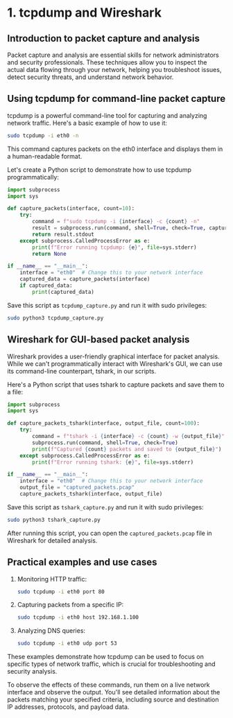 # 1. tcpdump and Wireshark

## Introduction to packet capture and analysis

Packet capture and analysis are essential skills for network administrators and security professionals. These techniques allow you to inspect the actual data flowing through your network, helping you troubleshoot issues, detect security threats, and understand network behavior.

## Using tcpdump for command-line packet capture

tcpdump is a powerful command-line tool for capturing and analyzing network traffic. Here's a basic example of how to use it:

```bash
sudo tcpdump -i eth0 -n
```

This command captures packets on the eth0 interface and displays them in a human-readable format.

Let's create a Python script to demonstrate how to use tcpdump programmatically:

```python
import subprocess
import sys

def capture_packets(interface, count=10):
    try:
        command = f"sudo tcpdump -i {interface} -c {count} -n"
        result = subprocess.run(command, shell=True, check=True, capture_output=True, text=True)
        return result.stdout
    except subprocess.CalledProcessError as e:
        print(f"Error running tcpdump: {e}", file=sys.stderr)
        return None

if __name__ == "__main__":
    interface = "eth0"  # Change this to your network interface
    captured_data = capture_packets(interface)
    if captured_data:
        print(captured_data)
```

Save this script as `tcpdump_capture.py` and run it with sudo privileges:

```bash
sudo python3 tcpdump_capture.py
```

## Wireshark for GUI-based packet analysis

Wireshark provides a user-friendly graphical interface for packet analysis. While we can't programmatically interact with Wireshark's GUI, we can use its command-line counterpart, tshark, in our scripts.

Here's a Python script that uses tshark to capture packets and save them to a file:

```python
import subprocess
import sys

def capture_packets_tshark(interface, output_file, count=100):
    try:
        command = f"tshark -i {interface} -c {count} -w {output_file}"
        subprocess.run(command, shell=True, check=True)
        print(f"Captured {count} packets and saved to {output_file}")
    except subprocess.CalledProcessError as e:
        print(f"Error running tshark: {e}", file=sys.stderr)

if __name__ == "__main__":
    interface = "eth0"  # Change this to your network interface
    output_file = "captured_packets.pcap"
    capture_packets_tshark(interface, output_file)
```

Save this script as `tshark_capture.py` and run it with sudo privileges:

```bash
sudo python3 tshark_capture.py
```

After running this script, you can open the `captured_packets.pcap` file in Wireshark for detailed analysis.

## Practical examples and use cases

1. Monitoring HTTP traffic:
   ```bash
   sudo tcpdump -i eth0 port 80
   ```

2. Capturing packets from a specific IP:
   ```bash
   sudo tcpdump -i eth0 host 192.168.1.100
   ```

3. Analyzing DNS queries:
   ```bash
   sudo tcpdump -i eth0 udp port 53
   ```

These examples demonstrate how tcpdump can be used to focus on specific types of network traffic, which is crucial for troubleshooting and security analysis.

To observe the effects of these commands, run them on a live network interface and observe the output. You'll see detailed information about the packets matching your specified criteria, including source and destination IP addresses, protocols, and payload data.
